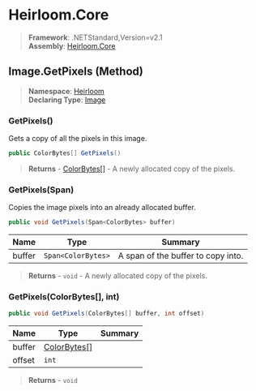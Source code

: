 # Heirloom.Core

> **Framework**: .NETStandard,Version=v2.1  
> **Assembly**: [Heirloom.Core][0]

## Image.GetPixels (Method)

> **Namespace**: [Heirloom][0]  
> **Declaring Type**: [Image][1]

### GetPixels()

Gets a copy of all the pixels in this image.

```cs
public ColorBytes[] GetPixels()
```

> **Returns** - [ColorBytes[]][2] - A newly allocated copy of the pixels.

### GetPixels(Span<ColorBytes>)

Copies the image pixels into an already allocated buffer.

```cs
public void GetPixels(Span<ColorBytes> buffer)
```

| Name   | Type               | Summary                            |
|--------|--------------------|------------------------------------|
| buffer | `Span<ColorBytes>` | A span of the buffer to copy into. |

> **Returns** - `void` - A newly allocated copy of the pixels.

### GetPixels(ColorBytes[], int)

```cs
public void GetPixels(ColorBytes[] buffer, int offset)
```

| Name   | Type              | Summary |
|--------|-------------------|---------|
| buffer | [ColorBytes[]][2] |         |
| offset | `int`             |         |

> **Returns** - `void`

[0]: ../../../Heirloom.Core.md
[1]: ../Image.md
[2]: ../ColorBytes.md
